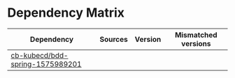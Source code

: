 # Dependency Matrix

Dependency | Sources | Version | Mismatched versions
---------- | ------- | ------- | -------------------
[cb-kubecd/bdd-spring-1575989201](https://github.com/cb-kubecd/bdd-spring-1575989201.git) |  | []() | 
